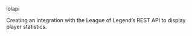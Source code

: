 lolapi

Creating an integration with the League of Legend’s REST API to display player statistics. 
